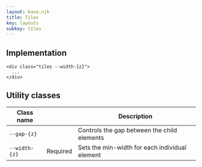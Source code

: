 ```yaml
---
layout: base.njk
title: Tiles
key: layouts
subkey: tiles
---
```


## Implementation

```
<div class="tiles --width-{z}">
  ...
</div>
```

## Utility classes

<div>
  <table>
    <thead>
      <tr><th>Class name</th><th></th><th>Description</th></tr>
    </thead>
    <tbody>
      <tr><td><code>--gap-{z}</code></td><td></td><td>Controls the gap between the child elements</td></tr>
      <tr><td><code>--width-{z}</code></td><td>Required</td><td>Sets the min-width for each individual element</td></tr>
    </tbody>
  </table>
</div>
